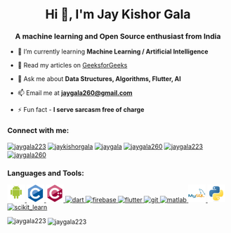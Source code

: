 <h1 align="center">Hi 👋, I'm Jay Kishor Gala</h1>
<h3 align="center">A machine learning and Open Source enthusiast from India</h3>

- 🌱 I’m currently learning **Machine Learning / Artificial Intelligence**

- 📝 Read my articles on [GeeksforGeeks](https://auth.geeksforgeeks.org/user/jaygala260/articles)

- 💬 Ask me about **Data Structures, Algorithms, Flutter, AI**

- 📫 Email me at **jaygala260@gmail.com**

- ⚡ Fun fact - **I serve sarcasm free of charge**

<h3 align="left">Connect with me:</h3>
<p align="left">
<a href="https://twitter.com/jaygala223" target="blank"><img align="center" src="https://raw.githubusercontent.com/rahuldkjain/github-profile-readme-generator/master/src/images/icons/Social/twitter.svg" alt="jaygala223" height="30" width="40" /></a>
<a href="https://linkedin.com/in/jaykishorgala" target="blank"><img align="center" src="https://raw.githubusercontent.com/rahuldkjain/github-profile-readme-generator/master/src/images/icons/Social/linked-in-alt.svg" alt="jaykishorgala" height="30" width="40" /></a>
<a href="https://instagram.com/jaygala" target="blank"><img align="center" src="https://raw.githubusercontent.com/rahuldkjain/github-profile-readme-generator/master/src/images/icons/Social/instagram.svg" alt="jaygala" height="30" width="40" /></a>
<a href="https://www.codechef.com/users/jaygala260" target="blank"><img align="center" src="https://cdn.jsdelivr.net/npm/simple-icons@3.1.0/icons/codechef.svg" alt="jaygala260" height="30" width="40" /></a>
<a href="https://www.leetcode.com/jaygala223" target="blank"><img align="center" src="https://raw.githubusercontent.com/rahuldkjain/github-profile-readme-generator/master/src/images/icons/Social/leet-code.svg" alt="jaygala223" height="30" width="40" /></a>
<a href="https://auth.geeksforgeeks.org/user/jaygala260" target="blank"><img align="center" src="https://raw.githubusercontent.com/rahuldkjain/github-profile-readme-generator/master/src/images/icons/Social/geeks-for-geeks.svg" alt="jaygala260" height="30" width="40" /></a>
</p>

<h3 align="left">Languages and Tools:</h3>
<p align="left"> <a href="https://developer.android.com" target="_blank"> <img src="https://raw.githubusercontent.com/devicons/devicon/master/icons/android/android-original-wordmark.svg" alt="android" width="40" height="40"/> </a> <a href="https://www.cprogramming.com/" target="_blank"> <img src="https://raw.githubusercontent.com/devicons/devicon/master/icons/c/c-original.svg" alt="c" width="40" height="40"/> </a> <a href="https://www.w3schools.com/cpp/" target="_blank"> <img src="https://raw.githubusercontent.com/devicons/devicon/master/icons/cplusplus/cplusplus-original.svg" alt="cplusplus" width="40" height="40"/> </a> <a href="https://dart.dev" target="_blank"> <img src="https://www.vectorlogo.zone/logos/dartlang/dartlang-icon.svg" alt="dart" width="40" height="40"/> </a> <a href="https://firebase.google.com/" target="_blank"> <img src="https://www.vectorlogo.zone/logos/firebase/firebase-icon.svg" alt="firebase" width="40" height="40"/> </a> <a href="https://flutter.dev" target="_blank"> <img src="https://www.vectorlogo.zone/logos/flutterio/flutterio-icon.svg" alt="flutter" width="40" height="40"/> </a> <a href="https://git-scm.com/" target="_blank"> <img src="https://www.vectorlogo.zone/logos/git-scm/git-scm-icon.svg" alt="git" width="40" height="40"/> </a> <a href="https://www.mathworks.com/" target="_blank"> <img src="https://upload.wikimedia.org/wikipedia/commons/2/21/Matlab_Logo.png" alt="matlab" width="40" height="40"/> </a> <a href="https://www.mysql.com/" target="_blank"> <img src="https://raw.githubusercontent.com/devicons/devicon/master/icons/mysql/mysql-original-wordmark.svg" alt="mysql" width="40" height="40"/> </a> <a href="https://www.python.org" target="_blank"> <img src="https://raw.githubusercontent.com/devicons/devicon/master/icons/python/python-original.svg" alt="python" width="40" height="40"/> </a> <a href="https://scikit-learn.org/" target="_blank"> <img src="https://upload.wikimedia.org/wikipedia/commons/0/05/Scikit_learn_logo_small.svg" alt="scikit_learn" width="40" height="40"/> </a> </p>

<p><img align="left" src="https://github-readme-stats.vercel.app/api/top-langs?username=jaygala223&show_icons=true&locale=en&layout=compact" alt="jaygala223" /></p>

<p>&nbsp;<img align="center" src="https://github-readme-stats.vercel.app/api?username=jaygala223&show_icons=true&locale=en" alt="jaygala223" /></p>

